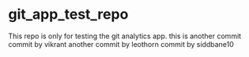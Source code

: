 # git_app_test_repo
This repo is only for testing the git analytics app.
this is another commit
commit by vikrant
another commit by leothorn
commit by siddbane10
